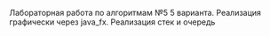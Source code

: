 Лабораторная работа по алгоритмам №5 5 варианта. Реализация графически через java_fx. Реализация стек и очередь
